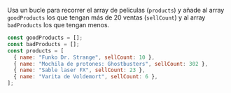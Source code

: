 Usa un bucle para recorrer el array de peliculas (`products`) y añade al array `goodProducts` los que tengan más de 20 ventas (`sellCount`) y al array `badProducts` los que tengan menos.

```js
const goodProducts = [];
const badProducts = [];
const products = [
  { name: "Funko Dr. Strange", sellCount: 10 },
  { name: "Mochila de protones: Ghostbusters", sellCount: 302 },
  { name: "Sable laser FX", sellCount: 23 },
  { name: "Varita de Voldemort", sellCount: 6 },
];
```
